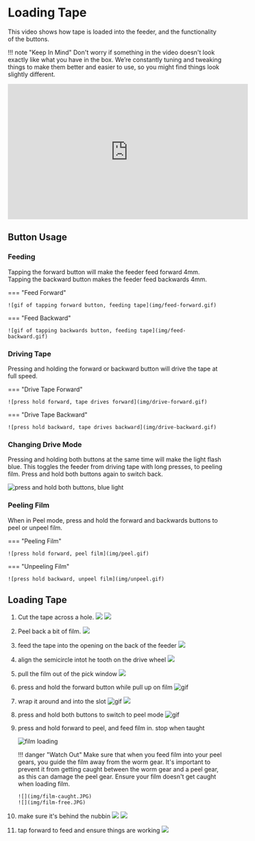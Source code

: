 # Loading Tape

This video shows how tape is loaded into the feeder, and the functionality of the buttons.

!!! note "Keep In Mind"
    Don't worry if something in the video doesn't look exactly like what you have in the box. We’re constantly tuning and tweaking things to make them better and easier to use, so you might find things look slightly different.
<div class="video-wrapper">
<iframe width="560" height="315" margin="auto" src="https://www.youtube.com/embed/5qwbSq9e7dI" title="YouTube video player" frameborder="0" allow="accelerometer; autoplay; clipboard-write; encrypted-media; gyroscope; picture-in-picture" allowfullscreen></iframe>
</div>

## Button Usage

### Feeding

Tapping the forward button will make the feeder feed forward 4mm. Tapping the backward button makes the feeder feed backwards 4mm.

=== "Feed Forward"

    ![gif of tapping forward button, feeding tape](img/feed-forward.gif)

=== "Feed Backward"

    ![gif of tapping backwards button, feeding tape](img/feed-backward.gif)

### Driving Tape

Pressing and holding the forward or backward button will drive the tape at full speed.

=== "Drive Tape Forward"

    ![press hold forward, tape drives forward](img/drive-forward.gif)

=== "Drive Tape Backward"

    ![press hold backward, tape drives backward](img/drive-backward.gif)

### Changing Drive Mode

Pressing and holding both buttons at the same time will make the light flash blue. This toggles the feeder from driving tape with long presses, to peeling film. Press and hold both buttons again to switch back.

![press and hold both buttons, blue light](img/change-modes.gif)

### Peeling Film

When in Peel mode, press and hold the forward and backwards buttons to peel or unpeel film.

=== "Peeling Film"

    ![press hold forward, peel film](img/peel.gif)

=== "Unpeeling Film"

    ![press hold backward, unpeel film](img/unpeel.gif)

## Loading Tape

1. Cut the tape across a hole.
   ![](img/cut-tape.JPG)
   ![](img/cut-tape2.JPG)
2. Peel back a bit of film.
   ![](img/IMG_2170.JPG)
3. feed the tape into the opening on the back of the feeder
   ![](img/IMG_2171.JPG)
4. align the semicircle intot he tooth on the drive wheel
   ![](img/IMG_2174.JPG)
5. pull the film out of the pick window
   ![](img/IMG_2172.JPG)
6. press and hold the forward button while pull up on film
   ![gif](img/pull-film-while-driving.gif)
7. wrap it around and into the slot
   ![gif](img/wrap-around-film.gif)
   ![](img/film-guide-1.JPG)

8. press and hold both buttons to switch to peel mode
   ![gif](img/change-modes.gif)
9.  press and hold forward to peel, and feed film in. stop when taught

    ![film loading](img/loading-film.gif)
    
    !!! danger "Watch Out"
        Make sure that when you feed film into your peel gears, you guide the film away from the worm gear. It's important to prevent it from getting caught between the worm gear and a peel gear, as this can damage the peel gear. Ensure your film doesn't get caught when loading film.

        ![](img/film-caught.JPG)
        ![](img/film-free.JPG)

1. make sure it's behind the nubbin
    ![](img/film-guide-2.JPG)
    ![](img/film-in-gears.JPG)

2.  tap forward to feed and ensure things are working
    ![](img/feed-forward.gif)

